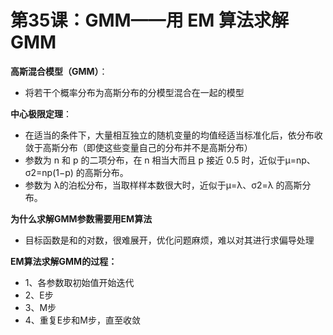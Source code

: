 # 第35课：GMM——用 EM 算法求解 GMM

**高斯混合模型（GMM）**：

* 将若干个概率分布为高斯分布的分模型混合在一起的模型

**中心极限定理**：

* 在适当的条件下，大量相互独立的随机变量的均值经适当标准化后，依分布收敛于高斯分布（即使这些变量自己的分布并不是高斯分布）
* 参数为 n 和 p 的二项分布，在 n 相当大而且 p 接近 0.5 时，近似于μ=np、σ2=np(1−p) 的高斯分布。
* 参数为 λ的泊松分布，当取样样本数很大时，近似于μ=λ、σ2=λ 的高斯分布。

**为什么求解GMM参数需要用EM算法**

* 目标函数是和的对数，很难展开，优化问题麻烦，难以对其进行求偏导处理

**EM算法求解GMM的过程：**

* 1、各参数取初始值开始迭代
* 2、E步
* 3、M步
* 4、重复E步和M步，直至收敛

